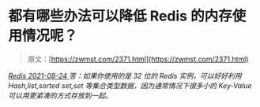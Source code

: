 <!--yml
category: 未分类
date: 0001-01-01 00:00:00
-->

# 都有哪些办法可以降低 Redis 的内存使用情况呢？

> 原文：[https://zwmst.com/2371.html](https://zwmst.com/2371.html)

   [ *Redis* ](https://zwmst.com/redis)*[ <time datetime="2021-08-24T08:17:43+08:00"> 2021-08-24 </time> ](https://zwmst.com/2371.html)  答：如果你使用的是 32 位的 Redis 实例，可以好好利用 Hash,list,sorted set,set 等集合类型数据，因为通常情况下很多小的 Key-Value 可以用更紧凑的方式存放到一起。*